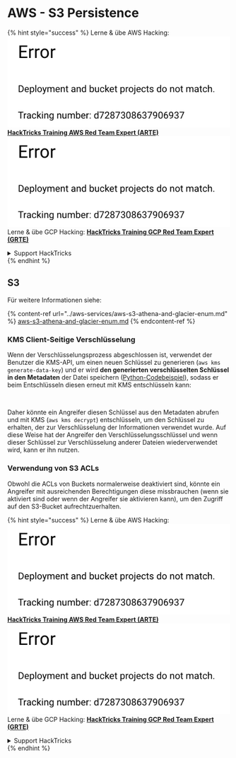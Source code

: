 # AWS - S3 Persistence

{% hint style="success" %}
Lerne & übe AWS Hacking:<img src="../../../.gitbook/assets/image (1) (1).png" alt="" data-size="line">[**HackTricks Training AWS Red Team Expert (ARTE)**](https://training.hacktricks.xyz/courses/arte)<img src="../../../.gitbook/assets/image (1) (1).png" alt="" data-size="line">\
Lerne & übe GCP Hacking: <img src="../../../.gitbook/assets/image (2).png" alt="" data-size="line">[**HackTricks Training GCP Red Team Expert (GRTE)**<img src="../../../.gitbook/assets/image (2).png" alt="" data-size="line">](https://training.hacktricks.xyz/courses/grte)

<details>

<summary>Support HackTricks</summary>

* Überprüfe die [**Abonnementpläne**](https://github.com/sponsors/carlospolop)!
* **Tritt der** 💬 [**Discord-Gruppe**](https://discord.gg/hRep4RUj7f) oder der [**Telegram-Gruppe**](https://t.me/peass) bei oder **folge** uns auf **Twitter** 🐦 [**@hacktricks\_live**](https://twitter.com/hacktricks\_live)**.**
* **Teile Hacking-Tricks, indem du PRs zu den** [**HackTricks**](https://github.com/carlospolop/hacktricks) und [**HackTricks Cloud**](https://github.com/carlospolop/hacktricks-cloud) GitHub-Repos einreichst.

</details>
{% endhint %}

## S3

Für weitere Informationen siehe:

{% content-ref url="../aws-services/aws-s3-athena-and-glacier-enum.md" %}
[aws-s3-athena-and-glacier-enum.md](../aws-services/aws-s3-athena-and-glacier-enum.md)
{% endcontent-ref %}

### KMS Client-Seitige Verschlüsselung

Wenn der Verschlüsselungsprozess abgeschlossen ist, verwendet der Benutzer die KMS-API, um einen neuen Schlüssel zu generieren (`aws kms generate-data-key`) und er wird **den generierten verschlüsselten Schlüssel in den Metadaten** der Datei speichern ([Python-Codebeispiel](https://aioboto3.readthedocs.io/en/latest/cse.html#how-it-works-kms-managed-keys)), sodass er beim Entschlüsseln diesen erneut mit KMS entschlüsseln kann:

<figure><img src="../../../.gitbook/assets/image (226).png" alt=""><figcaption></figcaption></figure>

Daher könnte ein Angreifer diesen Schlüssel aus den Metadaten abrufen und mit KMS (`aws kms decrypt`) entschlüsseln, um den Schlüssel zu erhalten, der zur Verschlüsselung der Informationen verwendet wurde. Auf diese Weise hat der Angreifer den Verschlüsselungsschlüssel und wenn dieser Schlüssel zur Verschlüsselung anderer Dateien wiederverwendet wird, kann er ihn nutzen.

### Verwendung von S3 ACLs

Obwohl die ACLs von Buckets normalerweise deaktiviert sind, könnte ein Angreifer mit ausreichenden Berechtigungen diese missbrauchen (wenn sie aktiviert sind oder wenn der Angreifer sie aktivieren kann), um den Zugriff auf den S3-Bucket aufrechtzuerhalten.

{% hint style="success" %}
Lerne & übe AWS Hacking:<img src="../../../.gitbook/assets/image (1) (1).png" alt="" data-size="line">[**HackTricks Training AWS Red Team Expert (ARTE)**](https://training.hacktricks.xyz/courses/arte)<img src="../../../.gitbook/assets/image (1) (1).png" alt="" data-size="line">\
Lerne & übe GCP Hacking: <img src="../../../.gitbook/assets/image (2).png" alt="" data-size="line">[**HackTricks Training GCP Red Team Expert (GRTE)**<img src="../../../.gitbook/assets/image (2).png" alt="" data-size="line">](https://training.hacktricks.xyz/courses/grte)

<details>

<summary>Support HackTricks</summary>

* Überprüfe die [**Abonnementpläne**](https://github.com/sponsors/carlospolop)!
* **Tritt der** 💬 [**Discord-Gruppe**](https://discord.gg/hRep4RUj7f) oder der [**Telegram-Gruppe**](https://t.me/peass) bei oder **folge** uns auf **Twitter** 🐦 [**@hacktricks\_live**](https://twitter.com/hacktricks\_live)**.**
* **Teile Hacking-Tricks, indem du PRs zu den** [**HackTricks**](https://github.com/carlospolop/hacktricks) und [**HackTricks Cloud**](https://github.com/carlospolop/hacktricks-cloud) GitHub-Repos einreichst.

</details>
{% endhint %}
